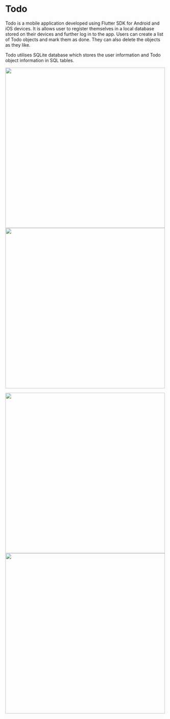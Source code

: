 # Todo

Todo is a mobile application developed using Flutter SDK for Android and iOS devices. It is allows user to register themselves in a local database stored on their devices and further log in to the app. Users can create a list of Todo objects and mark them as done. They can also delete the objects as they like.

Todo utilises SQLite database which stores the user information and Todo object information in SQL tables.

<img src = "https://user-images.githubusercontent.com/108865534/183939200-1a82282e-a2aa-43d7-9db8-bcb99e79e95c.jpg" width="500"> <img src = "https://user-images.githubusercontent.com/108865534/183939433-0c8ea30a-3fa1-4156-83b2-86d3bec2ac67.jpg" width="500">

<img src = "https://user-images.githubusercontent.com/108865534/183939850-327f3ab0-f4a9-47e4-8f01-86ee9ca31d3b.jpg" width="500"> <img src = "https://user-images.githubusercontent.com/108865534/183939986-f1f3883e-0657-4c85-9636-9cddda15331b.jpg" width="500">

